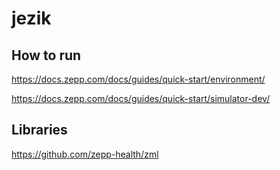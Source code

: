 # jezik



## How to run

https://docs.zepp.com/docs/guides/quick-start/environment/

https://docs.zepp.com/docs/guides/quick-start/simulator-dev/

## Libraries
https://github.com/zepp-health/zml